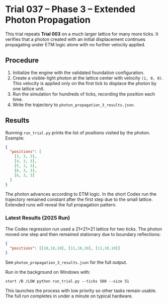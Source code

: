 # Trial 037 – Phase 3 – Extended Photon Propagation

This trial repeats **Trial 003** on a much larger lattice for many more ticks. It verifies that a photon created with an initial displacement continues propagating under ETM logic alone with no further velocity applied.

## Procedure

1. Initialize the engine with the validated foundation configuration.
2. Create a visible-light photon at the lattice center with velocity `(1, 0, 0)`.
   This velocity is applied only on the first tick to displace the photon by one lattice unit.
3. Run the simulation for hundreds of ticks, recording the position each time.
4. Write the trajectory to `photon_propagation_3_results.json`.

## Results

Running `run_trial.py` prints the list of positions visited by the photon. Example:

```json
{
  "positions": [
    [3, 3, 3],
    [4, 3, 3],
    [5, 3, 3],
    [6, 3, 3],
    [6, 3, 3]
  ]
}
```

The photon advances according to ETM logic. In the short Codex run the trajectory remained constant after the first step due to the small lattice. Extended runs will reveal the full propagation pattern.

### Latest Results (2025 Run)
The Codex regression run used a 21×21×21 lattice for two ticks. The photon moved
one step and then remained stationary due to boundary reflections:

```json
{
  "positions": [[10,10,10], [11,10,10], [11,10,10]]
}
```

See `photon_propagation_3_results.json` for the full output.

Run in the background on Windows with:

```
start /B /LOW python run_trial.py --ticks 500 --size 51
```

This launches the process with low priority so other tasks remain usable. The full run completes in under a minute on typical hardware.

